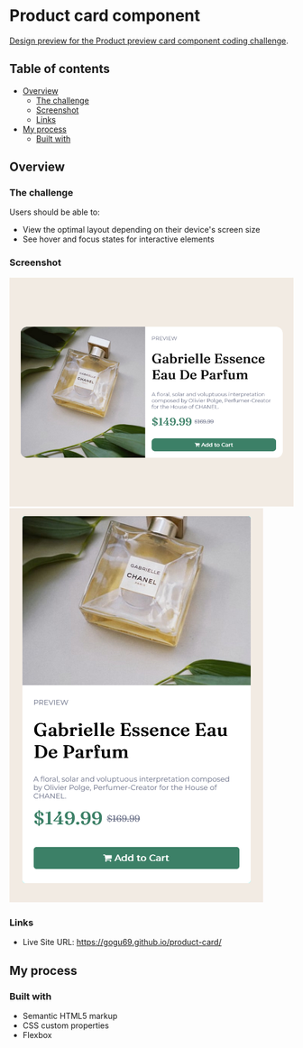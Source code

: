 # Product card component

[Design preview for the Product preview card component coding challenge](./readme/product-preview.png).

## Table of contents

- [Overview](#overview)
  - [The challenge](#the-challenge)
  - [Screenshot](#screenshot)
  - [Links](#links)
- [My process](#my-process)
  - [Built with](#built-with)


## Overview

### The challenge

Users should be able to:

- View the optimal layout depending on their device's screen size
- See hover and focus states for interactive elements

### Screenshot

![](./readme/Product-card_desk.png)
![](./readme/Product-card_phone.png)

### Links
- Live Site URL: https://gogu69.github.io/product-card/


## My process

### Built with

- Semantic HTML5 markup
- CSS custom properties
- Flexbox
